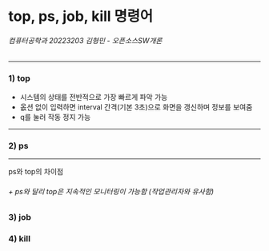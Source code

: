 # top, ps, job, kill 명령어
###### 컴퓨터공학과 20223203 김형민 - 오픈소스SW개론
---
### **1) top**

+ 시스템의 상태를 전반적으로 가장 빠르게 파악 가능
+ 옶션 없이 입력하면 interval 간격(기본 3초)으로 화면을 갱신하며 정보를 보여줌
+ q를 눌러 작동 정지 가능

---
### **2) ps**


---
ps와 top의 차이점
###### + ps와 달리 top은 지속적인 모니터링이 가능함 (작업관리자와 유사함)
### **3) job**

### **4) kill**

